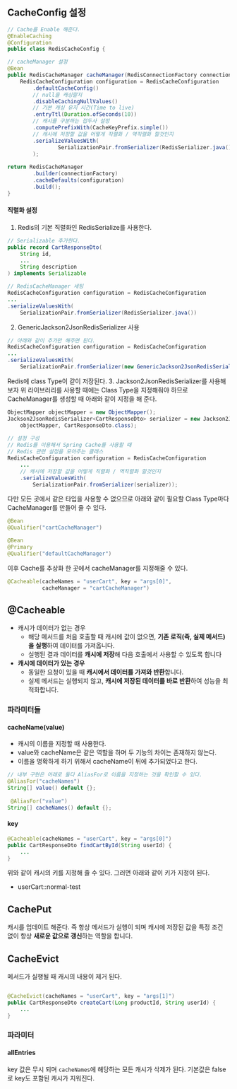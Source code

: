 ## CacheConfig 설정
```Java
// Cache를 Enable 해준다.
@EnableCaching  
@Configuration  
public class RedisCacheConfig {

// cacheManager 설정
@Bean  
public RedisCacheManager cacheManager(RedisConnectionFactory connectionFactory) {
	RedisCacheConfiguration configuration = RedisCacheConfiguration  
        .defaultCacheConfig()  
        // null을 캐싱할지  
        .disableCachingNullValues()  
        // 기본 캐싱 유지 시간(Time to live)  
        .entryTtl(Duration.ofSeconds(10))  
        // 캐시를 구분하는 접두사 설정  
        .computePrefixWith(CacheKeyPrefix.simple())  
        // 캐시에 저장할 값을 어떻게 직렬화 / 역직렬화 할것인지  
        .serializeValuesWith(  
                SerializationPair.fromSerializer(RedisSerializer.java())  
        );  
  
return RedisCacheManager
		.builder(connectionFactory)
		.cacheDefaults(configuration)
		.build();
}
```

#### 직렬화 설정
1. Redis의 기본 직렬화인 RedisSerialize를 사용한다.

```Java
// Serializable 추가한다.
public record CartResponseDto(  
    String id,  
    ...
    String description  
) implements Serializable

// RedisCacheManager 세팅
RedisCacheConfiguration configuration = RedisCacheConfiguration
...
.serializeValuesWith(  
    SerializationPair.fromSerializer(RedisSerializer.java())

```

2. GenericJackson2JsonRedisSerializer 사용
```Java
// 아래와 같이 추가만 해주면 된다.
RedisCacheConfiguration configuration = RedisCacheConfiguration
...
.serializeValuesWith(  
    SerializationPair.fromSerializer(new GenericJackson2JsonRedisSerializer()));

```
Redis에 class Type이 같이 저장된다.
3. Jackson2JsonRedisSerializer를 사용해보자
위 라이브러리를 사용할 때에는 Class Type을 지정해줘야 하므로 CacheManager를 생성할 때 아래와 같이 지정을 해 준다.
```Java
ObjectMapper objectMapper = new ObjectMapper();  
Jackson2JsonRedisSerializer<CartResponseDto> serializer = new Jackson2JsonRedisSerializer<>(  
    objectMapper, CartResponseDto.class);  
  
// 설정 구성  
// Redis를 이용해서 Spring Cache를 사용할 때  
// Redis 관련 설정을 모아주는 클래스  
RedisCacheConfiguration configuration = RedisCacheConfiguration  
    ...
    // 캐시에 저장할 값을 어떻게 직렬화 / 역직렬화 할것인지  
    .serializeValuesWith(  
        SerializationPair.fromSerializer(serializer));
```
다만 모든 곳에서 같은 타입을 사용할 수 없으므로 아래와 같이 필요할 Class Type마다 CacheManager를 만들어 줄 수 있다. 
```Java
@Bean  
@Qualifier("cartCacheManager")

@Bean  
@Primary  
@Qualifier("defaultCacheManager")
```
이후 Cache를 추상화 한 곳에서 cacheManager를 지정해줄 수 있다.
```Java
@Cacheable(cacheNames = "userCart", key = "args[0]", 
		   cacheManager = "cartCacheManager")
```
## @Cacheable
- 캐시가 데이터가 없는 경우
	- 해당 메서드를 처음 호출할 때 캐시에 값이 없으면, **기존 로직(즉, 실제 메서드)을 실행**하여 데이터를 가져옵니다.
	- 실행된 결과 데이터를 **캐시에 저장**해 다음 호출에서 사용할 수 있도록 합니다
- **캐시에 데이터가 있는 경우**
	- 동일한 요청이 있을 때 **캐시에서 데이터를 가져와 반환**합니다.
	- 실제 메서드는 실행되지 않고, **캐시에 저장된 데이터를 바로 반환**하여 성능을 최적화합니다.

### 파라미터들
#### cacheName(value)
- 캐시의 이름을 지정할 때 사용한다.
- value와 cacheName은 같은 역할을 하며 두 기능의 차이는 존재하지 않는다.
- 이름을 명확하게 하기 위해서 cacheName이 뒤에 추가되었다고 한다.
```Java
// 내부 구현은 아래로 둘다 AliasFor로 이름을 지정하는 것을 확인할 수 있다.
@AliasFor("cacheNames")  
String[] value() default {};  
  
 @AliasFor("value")  
String[] cacheNames() default {};
```
#### key
```Java
@Cacheable(cacheNames = "userCart", key = "args[0]")  
public CartResponseDto findCartById(String userId) {
	...
}
```
위와 같이 캐시의 키를 지정해 줄 수 있다.  그러면 아래와 같이 키가 지정이 된다.
- userCart::normal-test

## CachePut
캐시를 업데이트 해준다.
즉 항상 메서드가 실행이 되며 캐시에 저장된 값을 특정 조건 없이 항상 **새로운 값으로 갱신**하는 역할을 합니다.

## CacheEvict
메서드가 실행될 때 캐시의 내용이 제거 된다.
```Java

@CacheEvict(cacheNames = "userCart", key = "args[1]")
public CartResponseDto createCart(Long productId, String userId) {
	...
}

```
### 파라미터
#### allEntries
key 값은 무시 되며 `cacheNames`에 해당하는  모든 캐시가 삭제가 된다. 
기본값은 false로 key도 포함된 캐시가 지워진다.
